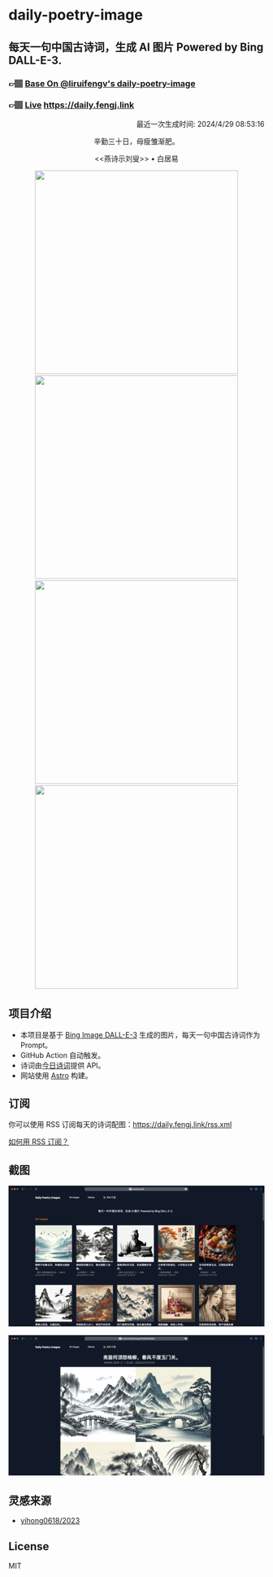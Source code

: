 
# daily-poetry-image

## 每天一句中国古诗词，生成 AI 图片 Powered by Bing DALL-E-3.

### 👉🏽 [Base On @liruifengv's daily-poetry-image](https://github.com/liruifengv/daily-poetry-image)

### 👉🏽 [Live](https://daily.fengj.link) https://daily.fengj.link

<p align="right">
  最近一次生成时间: 2024/4/29 08:53:16
</p>
<p align="center">
辛勤三十日，母瘦雏渐肥。
</p>
<p align="center">
<<燕诗示刘叟>> • 白居易
</p>
<p align="center">
<img src="https://tse4.mm.bing.net/th/id/OIG2.LxSAcRPClVAWUOFMtLXG" height="400" width="400" />
<img src="https://tse3.mm.bing.net/th/id/OIG2.w6lPovho2G3_zqnI.B03" height="400" width="400" />
<img src="https://tse3.mm.bing.net/th/id/OIG2.3TfPttV3CDte1QzZgvzn" height="400" width="400" />
<img src="https://tse2.mm.bing.net/th/id/OIG2.fUHJE4Qtkaq58ksZSAgd" height="400" width="400" />
</p>

## 项目介绍

-   本项目是基于 [Bing Image DALL-E-3](https://www.bing.com/images/create) 生成的图片，每天一句中国古诗词作为 Prompt。
-   GitHub Action 自动触发。
-   诗词由[今日诗词](https://www.jinrishici.com/)提供 API。
-   网站使用 [Astro](https://astro.build) 构建。

## 订阅

你可以使用 RSS 订阅每天的诗词配图：https://daily.fengj.link/rss.xml

[如何用 RSS 订阅？](https://zhuanlan.zhihu.com/p/55026716)

## 截图

![图片列表](./screenshots/Snipaste_2023-12-28_21-00-26.png)

![图片详情](./screenshots/Snipaste_2023-12-28_21-00-53.png)

## 灵感来源

-   [yihong0618/2023](https://github.com/yihong0618/2023)

## License

MIT
